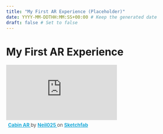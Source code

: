 ```yaml
---
title: "My First AR Experience (Placeholder)"
date: YYYY-MM-DDTHH:MM:SS+00:00 # Keep the generated date
draft: false # Set to false
---
```


# My First AR Experience

<div class="sketchfab-embed-wrapper"> <iframe title="Cabin AR" frameborder="0" allowfullscreen mozallowfullscreen="true" webkitallowfullscreen="true" allow="autoplay; fullscreen; xr-spatial-tracking" xr-spatial-tracking execution-while-out-of-viewport execution-while-not-rendered web-share src="https://sketchfab.com/models/128bd4a840c846c0af7e7f625e1827d0/embed"> </iframe> <p style="font-size: 13px; font-weight: normal; margin: 5px; color: #4A4A4A;"> <a href="https://sketchfab.com/3d-models/cabin-ar-128bd4a840c846c0af7e7f625e1827d0?utm_medium=embed&utm_campaign=share-popup&utm_content=128bd4a840c846c0af7e7f625e1827d0" target="_blank" rel="nofollow" style="font-weight: bold; color: #1CAAD9;"> Cabin AR </a> by <a href="https://sketchfab.com/jaja025?utm_medium=embed&utm_campaign=share-popup&utm_content=128bd4a840c846c0af7e7f625e1827d0" target="_blank" rel="nofollow" style="font-weight: bold; color: #1CAAD9;"> Neil025 </a> on <a href="https://sketchfab.com?utm_medium=embed&utm_campaign=share-popup&utm_content=128bd4a840c846c0af7e7f625e1827d0" target="_blank" rel="nofollow" style="font-weight: bold; color: #1CAAD9;">Sketchfab</a></p></div>